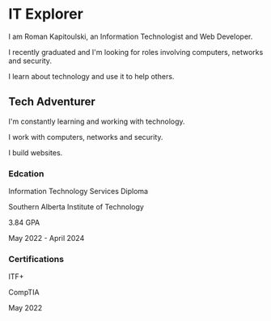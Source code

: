 <h1>IT Explorer</h1>
<p>I am Roman Kapitoulski, an Information Technologist and Web Developer.</p>
<p>I recently graduated and I'm looking for roles involving computers, networks and security.</p>
<p>I learn about technology and use it to help others.</p>
<h2>Tech Adventurer</h2>
<p>I'm constantly learning and working with technology.</p>
<p>I work with computers, networks and security.</p> 
<p>I build websites.</p>
<h3>Edcation</h3>
<p>Information Technology Services Diploma</p>
<p>Southern Alberta Institute of Technology</p>
<p>3.84 GPA</p>
<p>May 2022 - April 2024</p>
<h3>Certifications</h3>
<p>ITF+</p>
<p>CompTIA</p>
<p>May 2022</p>

